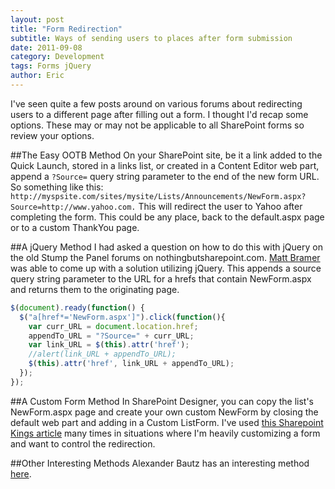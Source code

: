```yaml
---
layout: post
title: "Form Redirection"
subtitle: Ways of sending users to places after form submission
date: 2011-09-08
category: Development
tags: Forms jQuery
author: Eric
---
```

I've seen quite a few posts around on various forums about redirecting users to a different page after filling out a form. I thought I'd recap some options. These may or may not be applicable to all SharePoint forms so review your options.

##The Easy OOTB Method
On your SharePoint site, be it a link added to the Quick Launch, stored in a links list, or created in a Content Editor web part, append a `?Source=` query string parameter to the end of the new form URL.  So something like this:
`http://myspsite.com/sites/mysite/Lists/Announcements/NewForm.aspx?Source=http://www.yahoo.com.`
This will redirect the user to Yahoo after completing the form. This could be any place, back to the default.aspx page or to a custom ThankYou page.

##A jQuery Method
I had asked a question on how to do this with jQuery on the old Stump the Panel forums on nothingbutsharepoint.com. [Matt Bramer](http://twitter.com/ionline247) was able to come up with a solution utilizing jQuery. This appends a source query string parameter to the URL for a hrefs that contain NewForm.aspx and returns them to the originating page.

```javascript
$(document).ready(function() {
  $("a[href*='NewForm.aspx']").click(function(){
    var curr_URL = document.location.href;
    appendTo_URL = "?Source=" + curr_URL;
    var link_URL = $(this).attr('href');
    //alert(link_URL + appendTo_URL);
    $(this).attr('href', link_URL + appendTo_URL);
  });
});
```

##A Custom Form Method
In SharePoint Designer, you can copy the list's NewForm.aspx page and create your own custom NewForm by closing the default web part and adding in a Custom ListForm. I've used [this Sharepoint Kings article](http://www.sharepointings.com/custom-list-forms) many times in situations where I'm heavily customizing a form and want to control the redirection.

##Other Interesting Methods
Alexander Bautz has an interesting method [here](http://sharepointjavascript.wordpress.com/2009/09/04/redirect-from-newform-to-editform-or-custom-page/).
